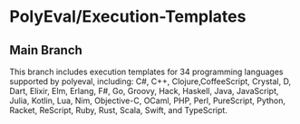 # PolyEval/Execution-Templates

## Main Branch

This branch includes execution templates for 34 programming languages supported by polyeval, including: C#, C++, Clojure,CoffeeScript, Crystal, D, Dart, Elixir, Elm, Erlang, F#, Go, Groovy, Hack, Haskell, Java, JavaScript, Julia, Kotlin, Lua, Nim, Objective-C, OCaml, PHP, Perl, PureScript, Python, Racket, ReScript, Ruby, Rust, Scala, Swift, and TypeScript.
